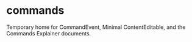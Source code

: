 commands
========

Temporary home for CommandEvent, Minimal ContentEditable, and the Commands Explainer documents.
